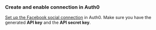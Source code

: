 ### Create and enable connection in Auth0

[Set up the Facebook social connection](https://auth0.com/docs/dashboard/guides/connections/set-up-connections-social) in Auth0. Make sure you have the generated **API key** and the **API secret key**.
